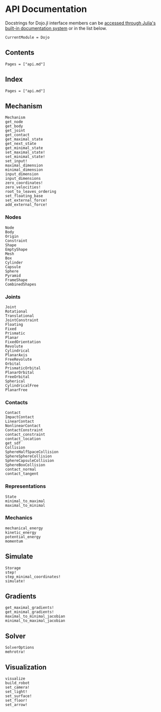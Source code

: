 # API Documentation

Docstrings for Dojo.jl interface members can be [accessed through Julia's built-in documentation system](https://docs.julialang.org/en/v1/manual/documentation/index.html#Accessing-Documentation-1) or in the list below.

```@meta
CurrentModule = Dojo
```

## Contents

```@contents
Pages = ["api.md"]
```

## Index

```@index
Pages = ["api.md"]
```

## Mechanism

```@docs
Mechanism
get_node
get_body
get_joint
get_contact
get_maximal_state
get_next_state
get_minimal_state
set_maximal_state!
set_minimal_state!
set_input!
maximal_dimension 
minimal_dimension
input_dimension
input_dimensions
zero_coordinates!
zero_velocities!
root_to_leaves_ordering
set_floating_base
set_external_force!
add_external_force!
```

### Nodes
```@docs
Node
Body
Origin
Constraint
Shape
EmptyShape
Mesh
Box
Cylinder
Capsule
Sphere
Pyramid
FrameShape
CombinedShapes
```

### Joints
```@docs
Joint
Rotational
Translational
JointConstraint
Floating
Fixed
Prismatic
Planar
FixedOrientation
Revolute
Cylindrical
PlanarAxis
FreeRevolute
Orbital
PrismaticOrbital
PlanarOrbital
FreeOrbital
Spherical
CylindricalFree
PlanarFree
```

### Contacts
```@docs
Contact
ImpactContact
LinearContact
NonlinearContact
ContactConstraint
contact_constraint
contact_location
get_sdf 
Collision
SphereHalfSpaceCollision
SphereSphereCollision
SphereCapsuleCollision
SphereBoxCollision
contact_normal 
contact_tangent
```

### Representations
```@docs
State
minimal_to_maximal
maximal_to_minimal
```

### Mechanics 
```@docs 
mechanical_energy 
kinetic_energy 
potential_energy 
momentum
```

## Simulate
```@docs
Storage
step!
step_minimal_coordinates!
simulate!
```

## Gradients
```@docs
get_maximal_gradients!
get_minimal_gradients!
maximal_to_minimal_jacobian
minimal_to_maximal_jacobian
```

## Solver
```@docs
SolverOptions
mehrotra!
```

## Visualization
```@docs
visualize
build_robot
set_camera!
set_light!
set_surface!
set_floor!
set_arrow!
```
